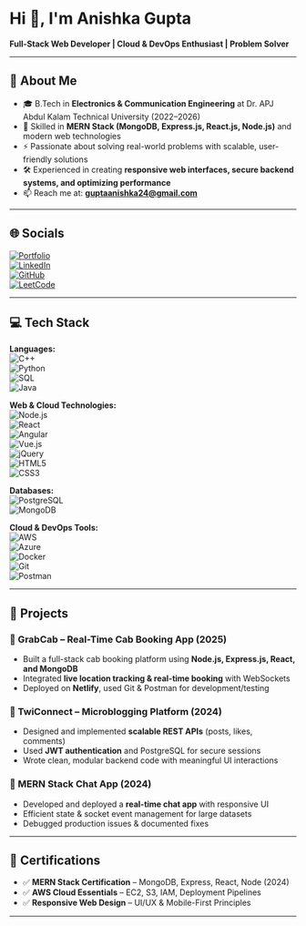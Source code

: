 # Hi 👋, I'm Anishka Gupta  

**Full-Stack Web Developer | Cloud & DevOps Enthusiast | Problem Solver**

---

## 🚀 About Me  
- 🎓 B.Tech in **Electronics & Communication Engineering** at Dr. APJ Abdul Kalam Technical University (2022–2026)  
- 🌱 Skilled in **MERN Stack (MongoDB, Express.js, React.js, Node.js)** and modern web technologies  
- ⚡ Passionate about solving real-world problems with scalable, user-friendly solutions  
- 🛠️ Experienced in creating **responsive web interfaces, secure backend systems, and optimizing performance**  
- 📫 Reach me at: **guptaanishka24@gmail.com**

---

## 🌐 Socials  
[![Portfolio](https://img.shields.io/badge/Portfolio-000?style=for-the-badge&logo=vercel&logoColor=white)]()  
[![LinkedIn](https://img.shields.io/badge/LinkedIn-0077B5?style=for-the-badge&logo=linkedin&logoColor=white)](YOUR_LINKEDIN_URL)  
[![GitHub](https://img.shields.io/badge/GitHub-100000?style=for-the-badge&logo=github&logoColor=white)](YOUR_GITHUB_URL)  
[![LeetCode](https://img.shields.io/badge/LeetCode-FFA116?style=for-the-badge&logo=leetcode&logoColor=white)](YOUR_LEETCODE_URL)  

---

## 💻 Tech Stack  

**Languages:**  
![C++](https://img.shields.io/badge/C++-00599C?style=for-the-badge&logo=cplusplus&logoColor=white)  
![Python](https://img.shields.io/badge/Python-3776AB?style=for-the-badge&logo=python&logoColor=white)  
![SQL](https://img.shields.io/badge/SQL-4479A1?style=for-the-badge&logo=mysql&logoColor=white)  
![Java](https://img.shields.io/badge/Java-007396?style=for-the-badge&logo=openjdk&logoColor=white)  

**Web & Cloud Technologies:**  
![Node.js](https://img.shields.io/badge/Node.js-339933?style=for-the-badge&logo=nodedotjs&logoColor=white)  
![React](https://img.shields.io/badge/React-20232A?style=for-the-badge&logo=react&logoColor=61DAFB)  
![Angular](https://img.shields.io/badge/Angular-DD0031?style=for-the-badge&logo=angular&logoColor=white)  
![Vue.js](https://img.shields.io/badge/Vue.js-35495E?style=for-the-badge&logo=vuedotjs&logoColor=4FC08D)  
![jQuery](https://img.shields.io/badge/jQuery-0769AD?style=for-the-badge&logo=jquery&logoColor=white)  
![HTML5](https://img.shields.io/badge/HTML5-E34F26?style=for-the-badge&logo=html5&logoColor=white)  
![CSS3](https://img.shields.io/badge/CSS3-1572B6?style=for-the-badge&logo=css3&logoColor=white)  

**Databases:**  
![PostgreSQL](https://img.shields.io/badge/PostgreSQL-316192?style=for-the-badge&logo=postgresql&logoColor=white)  
![MongoDB](https://img.shields.io/badge/MongoDB-4EA94B?style=for-the-badge&logo=mongodb&logoColor=white)  

**Cloud & DevOps Tools:**  
![AWS](https://img.shields.io/badge/AWS-232F3E?style=for-the-badge&logo=amazonaws&logoColor=white)  
![Azure](https://img.shields.io/badge/Azure-0078D4?style=for-the-badge&logo=microsoftazure&logoColor=white)  
![Docker](https://img.shields.io/badge/Docker-2496ED?style=for-the-badge&logo=docker&logoColor=white)  
![Git](https://img.shields.io/badge/Git-F05032?style=for-the-badge&logo=git&logoColor=white)  
![Postman](https://img.shields.io/badge/Postman-FF6C37?style=for-the-badge&logo=postman&logoColor=white)  

---

## 📂 Projects  

### 🚖 GrabCab – Real-Time Cab Booking App (2025)  
- Built a full-stack cab booking platform using **Node.js, Express.js, React, and MongoDB**  
- Integrated **live location tracking & real-time booking** with WebSockets  
- Deployed on **Netlify**, used Git & Postman for development/testing  

### 📝 TwiConnect – Microblogging Platform (2024)  
- Designed and implemented **scalable REST APIs** (posts, likes, comments)  
- Used **JWT authentication** and PostgreSQL for secure sessions  
- Wrote clean, modular backend code with meaningful UI interactions  

### 💬 MERN Stack Chat App (2024)  
- Developed and deployed a **real-time chat app** with responsive UI  
- Efficient state & socket event management for large datasets  
- Debugged production issues & documented fixes  

---

## 📜 Certifications  
- ✅ **MERN Stack Certification** – MongoDB, Express, React, Node (2024)  
- ✅ **AWS Cloud Essentials** – EC2, S3, IAM, Deployment Pipelines  
- ✅ **Responsive Web Design** – UI/UX & Mobile-First Principles  

---

